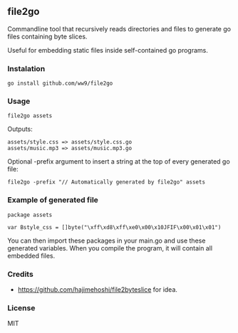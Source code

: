 ## file2go

Commandline tool that recursively reads directories and files to generate go files containing byte slices.

Useful for embedding static files inside self-contained go programs.

### Instalation

`go install github.com/ww9/file2go`

### Usage

`file2go assets`

Outputs:

```
assets/style.css => assets/style.css.go
assets/music.mp3 => assets/music.mp3.go
```

Optional -prefix argument to insert a string at the top of every generated go file:

`file2go -prefix "// Automatically generated by file2go" assets`

### Example of generated file
```
package assets

var Bstyle_css = []byte("\xff\xd8\xff\xe0\x00\x10JFIF\x00\x01\x01")
```

You can then import these packages in your main.go and use these generated variables. When you compile the program, it will contain all embedded files.

### Credits

* https://github.com/hajimehoshi/file2byteslice for idea.

### License

MIT